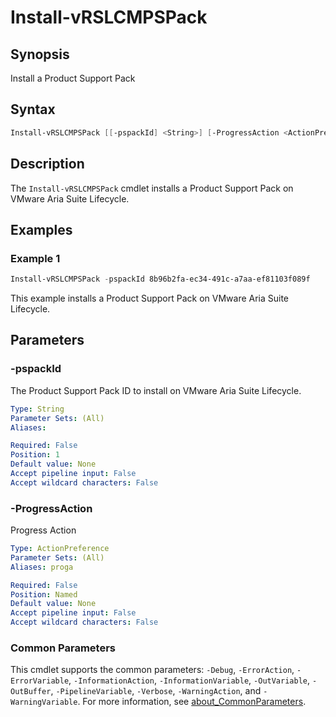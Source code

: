 # Install-vRSLCMPSPack

## Synopsis

Install a Product Support Pack

## Syntax

```powershell
Install-vRSLCMPSPack [[-pspackId] <String>] [-ProgressAction <ActionPreference>] [<CommonParameters>]
```

## Description

The `Install-vRSLCMPSPack` cmdlet installs a Product Support Pack on VMware Aria Suite Lifecycle.

## Examples

### Example 1

```powershell
Install-vRSLCMPSPack -pspackId 8b96b2fa-ec34-491c-a7aa-ef81103f089f
```

This example installs a Product Support Pack on VMware Aria Suite Lifecycle.

## Parameters

### -pspackId

The Product Support Pack ID to install on VMware Aria Suite Lifecycle.

```yaml
Type: String
Parameter Sets: (All)
Aliases:

Required: False
Position: 1
Default value: None
Accept pipeline input: False
Accept wildcard characters: False
```

### -ProgressAction

Progress Action

```yaml
Type: ActionPreference
Parameter Sets: (All)
Aliases: proga

Required: False
Position: Named
Default value: None
Accept pipeline input: False
Accept wildcard characters: False
```

### Common Parameters

This cmdlet supports the common parameters: `-Debug`, `-ErrorAction`, `-ErrorVariable`, `-InformationAction`, `-InformationVariable`, `-OutVariable`, `-OutBuffer`, `-PipelineVariable`, `-Verbose`, `-WarningAction`, and `-WarningVariable`. For more information, see [about_CommonParameters](http://go.microsoft.com/fwlink/?LinkID=113216).
